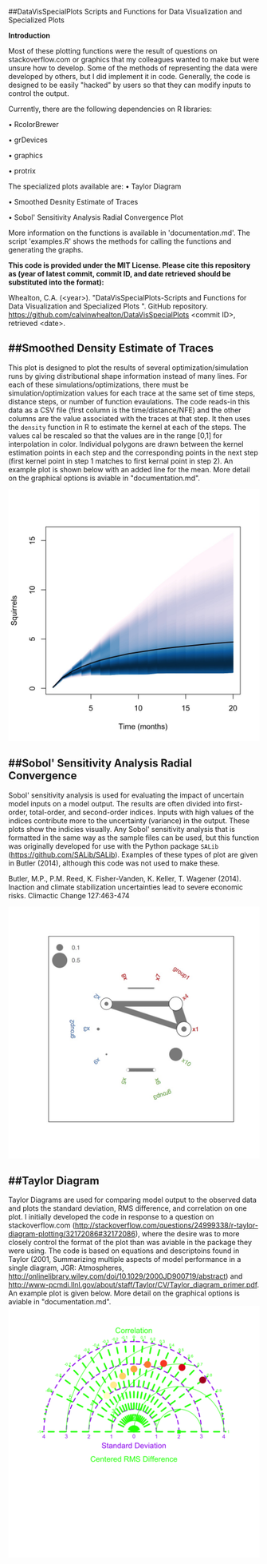 ##DataVisSpecialPlots
Scripts and Functions for Data Visualization and Specialized Plots

__Introduction__

Most of these plotting functions were the result of questions on stackoverflow.com or graphics that my colleagues wanted to make but were unsure how to develop. Some of the methods of representing the data were developed by others, but I did implement it in code. Generally, the code is designed to be easily "hacked" by users so that they can modify inputs to control the output.

Currently, there are the following dependencies on R libraries:

• RcolorBrewer

• grDevices

• graphics

• protrix

The specialized plots available are: 
• Taylor Diagram

• Smoothed Desnity Estimate of Traces

• Sobol' Sensitivity Analysis Radial Convergence Plot

More information on the functions is available in 'documentation.md'. The script 'examples.R' shows the methods for calling the functions and generating the graphs.

**This code is provided under the MIT License. Please cite this repository as (year of latest commit, commit ID, and date retrieved should be substituted into the format):**

Whealton, C.A. (\<year>). "DataVisSpecialPlots-Scripts and Functions for Data Visualization and Specialized Plots ". GitHub repository. https://github.com/calvinwhealton/DataVisSpecialPlots \<commit ID>, retrieved \<date>.

##__Smoothed Density Estimate of Traces__
----
This plot is designed to plot the results of several optimization/simulation runs by giving distributional shape information instead of many lines. For each of these simulations/optimizations, there must be simulation/optimization values for each trace at the same set of time steps, distance steps, or number of function evaulations. The code reads-in this data as a CSV file (first column is the time/distance/NFE) and the other columns are the value associated with the traces at that step. It then uses the `density` function in R to estimate the kernel at each of the steps. The values cal be rescaled so that the values are in the range [0,1] for interpolation in color. Individual polygons are drawn between the kernel estimation points in each step and the corresponding points in the next step (first kernel point in step 1 matches to first kernal point in step 2). An example plot is shown below with an added line for the mean. More detail on the graphical options is aviable in "documentation.md".

![Image of a Smoothed Kernel Density Plot for Traces](https://github.com/calvinwhealton/DataVisSpecialPlots/blob/master/SmoothKernelTraces/example_kernelSmooth3.jpg)

##__Sobol' Sensitivity Analysis Radial Convergence__
----
Sobol' sensitivity analysis is used for evaluating the impact of uncertain model inputs on a model output. The results are often divided into first-order, total-order, and second-order indices. Inputs with high values of the indices contribute more to the uncertainty (variance) in the output. These plots show the indicies visually. Any Sobol' sensitivity analysis that is formatted in the same way as the sample files can be used, but this function was originally developed for use with the Python package `SALib` (https://github.com/SALib/SALib). Examples of these types of plot are given in Butler (2014), although this code was not used to make these.

Butler, M.P., P.M. Reed, K. Fisher-Vanden, K. Keller, T. Wagener (2014). Inaction and climate stabilization uncertainties lead to severe economic risks. Climactic Change 127:463-474

![Sobol Sensitivity Analysis Output](https://github.com/calvinwhealton/DataVisSpecialPlots/blob/master/SobolSensitivityRadialConvergence/plot.jpg)

##__Taylor Diagram__
----
Taylor Diagrams are used for comparing model output to the observed data and plots the standard deviation, RMS difference, and correlation on one plot. I initially developed the code in response to a question on stackoverflow.com (http://stackoverflow.com/questions/24999338/r-taylor-diagram-plotting/32172086#32172086), where the desire was to more closely control the format of the plot than was aviable in the package they were using. The code is based on equations and descriptoins found in Taylor (2001, Summarizing multiple aspects of model performance in a single diagram, JGR: Atmospheres, http://onlinelibrary.wiley.com/doi/10.1029/2000JD900719/abstract) and http://www-pcmdi.llnl.gov/about/staff/Taylor/CV/Taylor_diagram_primer.pdf. An example plot is given below. More detail on the graphical options is aviable in "documentation.md".
![Image of a Taylor Diagram](https://github.com/calvinwhealton/DataVisSpecialPlots/blob/master/TaylorDiagram/example_TaylorDiagram2.png)
